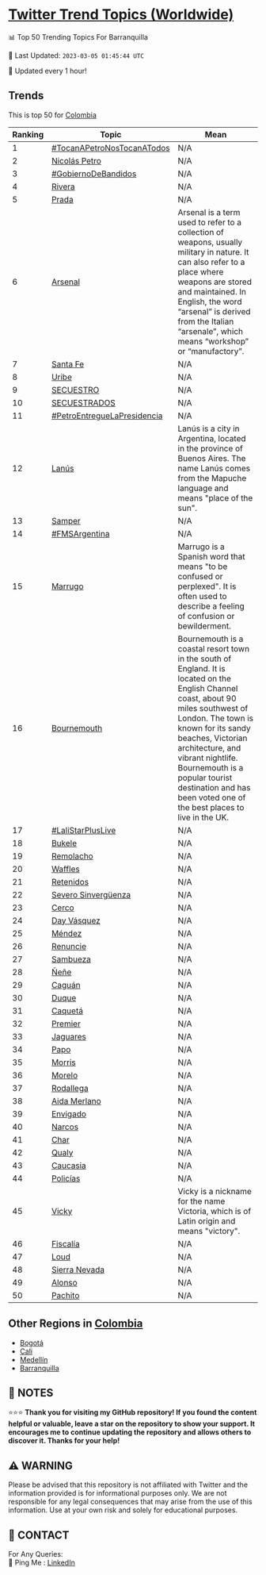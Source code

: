 [Twitter Trend Topics (Worldwide)](https://github.com/ErcinDedeoglu/Twitter-Trend-Topics)
==========


📊 Top 50 Trending Topics For Barranquilla

📆 Last Updated: `2023-03-05 01:45:44 UTC`

🔧 Updated every 1 hour!


## Trends

This is top 50 for [Colombia](</Colombia>)

| Ranking | Topic | Mean |
| ------- | ------------ | ------------ |
| 1 | [#TocanAPetroNosTocanATodos](http://twitter.com/search?q=%23TocanAPetroNosTocanATodos) | N/A |
| 2 | [Nicolás Petro](http://twitter.com/search?q=Nicol%c3%a1s+Petro) | N/A |
| 3 | [#GobiernoDeBandidos](http://twitter.com/search?q=%23GobiernoDeBandidos) | N/A |
| 4 | [Rivera](http://twitter.com/search?q=Rivera) | N/A |
| 5 | [Prada](http://twitter.com/search?q=Prada) | N/A |
| 6 | [Arsenal](http://twitter.com/search?q=Arsenal) | Arsenal is a term used to refer to a collection of weapons, usually military in nature. It can also refer to a place where weapons are stored and maintained. In English, the word “arsenal” is derived from the Italian “arsenale”, which means “workshop” or “manufactory”. |
| 7 | [Santa Fe](http://twitter.com/search?q=Santa+Fe) | N/A |
| 8 | [Uribe](http://twitter.com/search?q=Uribe) | N/A |
| 9 | [SECUESTRO](http://twitter.com/search?q=SECUESTRO) | N/A |
| 10 | [SECUESTRADOS](http://twitter.com/search?q=SECUESTRADOS) | N/A |
| 11 | [#PetroEntregueLaPresidencia](http://twitter.com/search?q=%23PetroEntregueLaPresidencia) | N/A |
| 12 | [Lanús](http://twitter.com/search?q=Lan%c3%bas) | Lanús is a city in Argentina, located in the province of Buenos Aires. The name Lanús comes from the Mapuche language and means "place of the sun". |
| 13 | [Samper](http://twitter.com/search?q=Samper) | N/A |
| 14 | [#FMSArgentina](http://twitter.com/search?q=%23FMSArgentina) | N/A |
| 15 | [Marrugo](http://twitter.com/search?q=Marrugo) | Marrugo is a Spanish word that means "to be confused or perplexed". It is often used to describe a feeling of confusion or bewilderment. |
| 16 | [Bournemouth](http://twitter.com/search?q=Bournemouth) | Bournemouth is a coastal resort town in the south of England. It is located on the English Channel coast, about 90 miles southwest of London. The town is known for its sandy beaches, Victorian architecture, and vibrant nightlife. Bournemouth is a popular tourist destination and has been voted one of the best places to live in the UK. |
| 17 | [#LaliStarPlusLive](http://twitter.com/search?q=%23LaliStarPlusLive) | N/A |
| 18 | [Bukele](http://twitter.com/search?q=Bukele) | N/A |
| 19 | [Remolacho](http://twitter.com/search?q=Remolacho) | N/A |
| 20 | [Waffles](http://twitter.com/search?q=Waffles) | N/A |
| 21 | [Retenidos](http://twitter.com/search?q=Retenidos) | N/A |
| 22 | [Severo Sinvergüenza](http://twitter.com/search?q=Severo+Sinverg%c3%bcenza) | N/A |
| 23 | [Cerco](http://twitter.com/search?q=Cerco) | N/A |
| 24 | [Day Vásquez](http://twitter.com/search?q=Day+V%c3%a1squez) | N/A |
| 25 | [Méndez](http://twitter.com/search?q=M%c3%a9ndez) | N/A |
| 26 | [Renuncie](http://twitter.com/search?q=Renuncie) | N/A |
| 27 | [Sambueza](http://twitter.com/search?q=Sambueza) | N/A |
| 28 | [Ñeñe](http://twitter.com/search?q=%c3%91e%c3%b1e) | N/A |
| 29 | [Caguán](http://twitter.com/search?q=Cagu%c3%a1n) | N/A |
| 30 | [Duque](http://twitter.com/search?q=Duque) | N/A |
| 31 | [Caquetá](http://twitter.com/search?q=Caquet%c3%a1) | N/A |
| 32 | [Premier](http://twitter.com/search?q=Premier) | N/A |
| 33 | [Jaguares](http://twitter.com/search?q=Jaguares) | N/A |
| 34 | [Papo](http://twitter.com/search?q=Papo) | N/A |
| 35 | [Morris](http://twitter.com/search?q=Morris) | N/A |
| 36 | [Morelo](http://twitter.com/search?q=Morelo) | N/A |
| 37 | [Rodallega](http://twitter.com/search?q=Rodallega) | N/A |
| 38 | [Aida Merlano](http://twitter.com/search?q=Aida+Merlano) | N/A |
| 39 | [Envigado](http://twitter.com/search?q=Envigado) | N/A |
| 40 | [Narcos](http://twitter.com/search?q=Narcos) | N/A |
| 41 | [Char](http://twitter.com/search?q=Char) | N/A |
| 42 | [Qualy](http://twitter.com/search?q=Qualy) | N/A |
| 43 | [Caucasia](http://twitter.com/search?q=Caucasia) | N/A |
| 44 | [Policías](http://twitter.com/search?q=Polic%c3%adas) | N/A |
| 45 | [Vicky](http://twitter.com/search?q=Vicky) | Vicky is a nickname for the name Victoria, which is of Latin origin and means "victory". |
| 46 | [Fiscalía](http://twitter.com/search?q=Fiscal%c3%ada) | N/A |
| 47 | [Loud](http://twitter.com/search?q=Loud) | N/A |
| 48 | [Sierra Nevada](http://twitter.com/search?q=Sierra+Nevada) | N/A |
| 49 | [Alonso](http://twitter.com/search?q=Alonso) | N/A |
| 50 | [Pachito](http://twitter.com/search?q=Pachito) | N/A |



## Other Regions in [Colombia](</Colombia>)

* [Bogotá](</Colombia/Bogotá.md>)
* [Cali](</Colombia/Cali.md>)
* [Medellín](</Colombia/Medellín.md>)
* [Barranquilla](</Colombia/Barranquilla.md>)



## 📝 NOTES

⭐⭐⭐ **Thank you for visiting my GitHub repository! If you found the content helpful or valuable, leave a star on the repository to show your support. It encourages me to continue updating the repository and allows others to discover it. Thanks for your help!**


## ⚠️ WARNING

Please be advised that this repository is not affiliated with Twitter and the information provided is for informational purposes only. We are not responsible for any legal consequences that may arise from the use of this information. Use at your own risk and solely for educational purposes.


## 📨 CONTACT

 For Any Queries:  
            🏓 Ping Me : [LinkedIn](https://www.linkedin.com/in/ercindedeoglu/)
